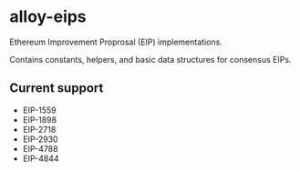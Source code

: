 # alloy-eips

Ethereum Improvement Proprosal (EIP) implementations.

Contains constants, helpers, and basic data structures for consensus EIPs.

## Current support

- EIP-1559
- EIP-1898
- EIP-2718
- EIP-2930
- EIP-4788
- EIP-4844
